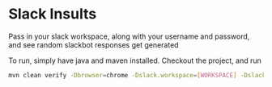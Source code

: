 # Slack Insults

Pass in your slack workspace, along with your username and password, and see random slackbot responses get generated

To run, simply have java and maven installed. Checkout the project, and run
```bash
mvn clean verify -Dbrowser=chrome -Dslack.workspace=[WORKSPACE] -Dslack.username=[USERNAME] -Dslack.password=[PASSWORD]
```